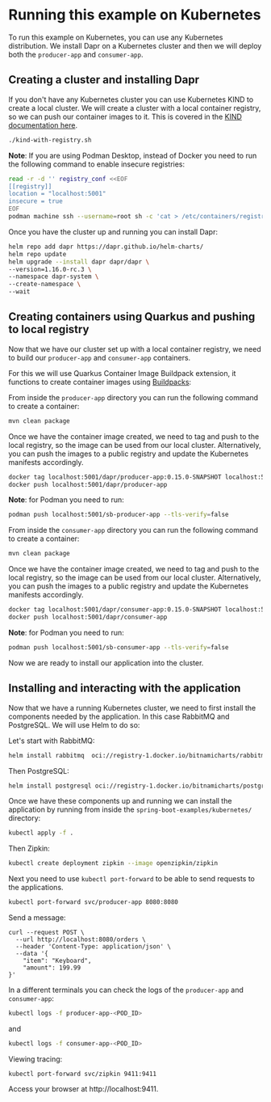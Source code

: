 # Running this example on Kubernetes

To run this example on Kubernetes, you can use any Kubernetes distribution.
We install Dapr on a Kubernetes cluster and then we will deploy both the `producer-app` and `consumer-app`.

## Creating a cluster and installing Dapr

If you don't have any Kubernetes cluster you can use Kubernetes KIND to create a local cluster. We will create a cluster with a local container registry, so we can push our container images to it. This is covered in the [KIND documentation here](https://kind.sigs.k8s.io/docs/user/local-registry/).

```bash
./kind-with-registry.sh
```

**Note**: If you are using Podman Desktop, instead of Docker you need to run the following command to enable insecure registries:

```bash
read -r -d '' registry_conf <<EOF
[[registry]]
location = "localhost:5001"
insecure = true
EOF
podman machine ssh --username=root sh -c 'cat > /etc/containers/registries.conf.d/local.conf' <<<$registry_conf
```

Once you have the cluster up and running you can install Dapr:

```bash
helm repo add dapr https://dapr.github.io/helm-charts/
helm repo update
helm upgrade --install dapr dapr/dapr \
--version=1.16.0-rc.3 \
--namespace dapr-system \
--create-namespace \
--wait
```

## Creating containers using Quarkus and pushing to local registry

Now that we have our cluster set up with a local container registry, we need to build our `producer-app` and `consumer-app` containers.

For this we will use Quarkus Container Image Buildpack extension, it functions to create container images using [Buildpacks](https://buildpacks.io):

From inside the `producer-app` directory you can run the following command to create a container:

```bash
mvn clean package
```

Once we have the container image created, we need to tag and push to the local registry, so the image can be used from our local cluster.
Alternatively, you can push the images to a public registry and update the Kubernetes manifests accordingly.

```bash
docker tag localhost:5001/dapr/producer-app:0.15.0-SNAPSHOT localhost:5001/dapr/producer-app
docker push localhost:5001/dapr/producer-app
```

**Note**: for Podman you need to run:

```bash
podman push localhost:5001/sb-producer-app --tls-verify=false
```

From inside the `consumer-app` directory you can run the following command to create a container:

```bash
mvn clean package
```

Once we have the container image created, we need to tag and push to the local registry, so the image can be used from our local cluster.
Alternatively, you can push the images to a public registry and update the Kubernetes manifests accordingly.

```bash
docker tag localhost:5001/dapr/consumer-app:0.15.0-SNAPSHOT localhost:5001/dapr/consumer-app
docker push localhost:5001/dapr/consumer-app
```

**Note**: for Podman you need to run:

```bash
podman push localhost:5001/sb-consumer-app --tls-verify=false
```

Now we are ready to install our application into the cluster.

## Installing and interacting with the application

Now that we have a running Kubernetes cluster, we need to first install the components needed by the application.
In this case RabbitMQ and PostgreSQL. We will use Helm to do so:

Let's start with RabbitMQ:

```bash
helm install rabbitmq  oci://registry-1.docker.io/bitnamicharts/rabbitmq --set auth.username=guest --set auth.password=guest --set auth.erlangCookie=ABC
```

Then PostgreSQL:

```bash
helm install postgresql oci://registry-1.docker.io/bitnamicharts/postgresql --set global.postgresql.auth.database=dapr --set global.postgresql.auth.postgresPassword=password
```

Once we have these components up and running we can install the application by running from inside
the `spring-boot-examples/kubernetes/` directory:

```bash
kubectl apply -f .
```

Then Zipkin:

```bash
kubectl create deployment zipkin --image openzipkin/zipkin
```

Next you need to use `kubectl port-forward` to be able to send requests to the applications.

```bash
kubectl port-forward svc/producer-app 8080:8080
```

Send a message:

```shell
curl --request POST \
  --url http://localhost:8080/orders \
  --header 'Content-Type: application/json' \
  --data '{
	"item": "Keyboard",
	"amount": 199.99
}'
```

In a different terminals you can check the logs of the `producer-app` and `consumer-app`:

```bash
kubectl logs -f producer-app-<POD_ID>
```

and

```bash
kubectl logs -f consumer-app-<POD_ID>
```


Viewing tracing:

```shell
kubectl port-forward svc/zipkin 9411:9411
```

Access your browser at http://localhost:9411.
